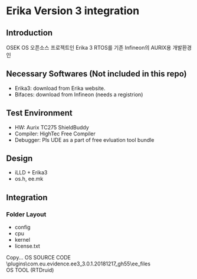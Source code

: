# Erika Version 3 integration

## Introduction
 OSEK OS 오픈소스 프로젝트인 Erika 3 RTOS를 기존 Infineon의 AURIX용 개발환경인 


## Necessary Softwares (Not included in this repo)
- Erika3: download from Erika website.
- Bifaces: download from Infineon (needs a registrion)
## Test Environment
- HW: Aurix TC275 ShieldBuddy
- Compiler: HighTec Free Compiler
- Debugger: Pls UDE as a part of free evluation tool bundle

## Design
- iLLD + Erika3
- os.h, ee.mk 

## Integration

### Folder Layout
 - config
 - cpu
 - kernel
 - license.txt

Copy...
OS SOURCE CODE
\plugins\com.eu.evidence.ee3_3.0.1.20181217_gh55\ee_files\
OS TOOL (RTDruid)
